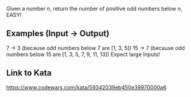 Given a number n, return the number of positive odd numbers below n, EASY!

## Examples (Input -> Output)
 7  -> 3 (because odd numbers below 7 are [1, 3, 5])
 15 -> 7 (because odd numbers below 15 are [1, 3, 5, 7, 9, 11, 13])
Expect large Inputs!

## Link to Kata
https://www.codewars.com/kata/59342039eb450e39970000a6
